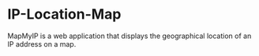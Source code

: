 # IP-Location-Map
MapMyIP is a web application that displays the geographical location of an IP address on a map.
